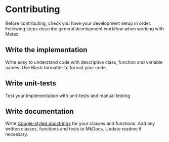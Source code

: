 # Contributing

Before contributing, check you have your development setup in order. Following steps describe general development workflow when working with Metax

## Write the implementation

Write easy to understand code with descriptive class, function and variable names. Use Black formatter to format your code. 

## Write unit-tests

Test your implementation with unit-tests and manual testing

## Write documentation

Write [Google-styled docstrings](https://sphinxcontrib-napoleon.readthedocs.io/en/latest/example_google.html) for your classes and functions. Add any written classes, functions and tests to MkDocs. Update readme if necessary.
